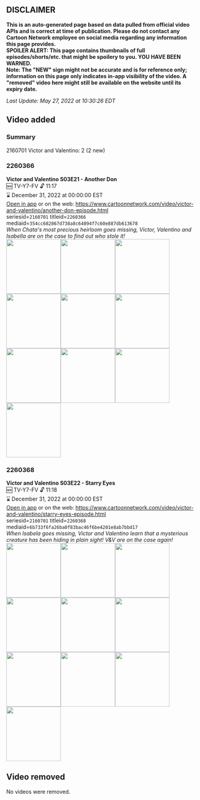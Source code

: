 ## DISCLAIMER
**This is an auto-generated page based on data pulled from official video APIs and is correct at time of publication. Please do not contact any Cartoon Network employee on social media regarding any information this page provides.**  
**SPOILER ALERT: This page contains thumbnails of full episodes/shorts/etc. that might be spoilery to you. YOU HAVE BEEN WARNED.**  
**Note: The "NEW" sign might not be accurate and is for reference only; information on this page only indicates in-app visibility of the video. A "removed" video here might still be available on the website until its expiry date.**  

_Last Update: May 27, 2022 at 10:30:26 EDT_
## Video added
### Summary
2160701 Victor and Valentino: 2 (2 new)  
### 2260366
**Victor and Valentino S03E21 - Another Don**  
🆕 TV-Y7-FV 🔓 11:17  
⌛ December 31, 2022 at 00:00:00 EST  
[Open in app](https://cnvideo.sercomkc.org/redirector.html?type=cnapp&seriesid=2160701&titleid=2260366&mediaid=354cc682867d738a8c64894f7c60e887db613678) or on the web: https://www.cartoonnetwork.com/video/victor-and-valentino/another-don-episode.html  
seriesid=`2160701` titleid=`2260366` mediaid=`354cc682867d738a8c64894f7c60e887db613678`  
_When Chata's most precious heirloom goes missing, Victor, Valentino and Isabella are on the case to find out who stole it!_  
<a href="https://s3.amazonaws.com/cartoonorchestrator/2260366_001_1280x720.jpg"><img src="https://s3.amazonaws.com/cartoonorchestrator/2260366_001_640x360.jpg" height="144px" /></a><a href="https://s3.amazonaws.com/cartoonorchestrator/2260366_002_1280x720.jpg"><img src="https://s3.amazonaws.com/cartoonorchestrator/2260366_002_640x360.jpg" height="144px" /></a><a href="https://s3.amazonaws.com/cartoonorchestrator/2260366_003_1280x720.jpg"><img src="https://s3.amazonaws.com/cartoonorchestrator/2260366_003_640x360.jpg" height="144px" /></a><a href="https://s3.amazonaws.com/cartoonorchestrator/2260366_004_1280x720.jpg"><img src="https://s3.amazonaws.com/cartoonorchestrator/2260366_004_640x360.jpg" height="144px" /></a><a href="https://s3.amazonaws.com/cartoonorchestrator/2260366_005_1280x720.jpg"><img src="https://s3.amazonaws.com/cartoonorchestrator/2260366_005_640x360.jpg" height="144px" /></a><a href="https://s3.amazonaws.com/cartoonorchestrator/2260366_006_1280x720.jpg"><img src="https://s3.amazonaws.com/cartoonorchestrator/2260366_006_640x360.jpg" height="144px" /></a><a href="https://s3.amazonaws.com/cartoonorchestrator/2260366_007_1280x720.jpg"><img src="https://s3.amazonaws.com/cartoonorchestrator/2260366_007_640x360.jpg" height="144px" /></a><a href="https://s3.amazonaws.com/cartoonorchestrator/2260366_008_1280x720.jpg"><img src="https://s3.amazonaws.com/cartoonorchestrator/2260366_008_640x360.jpg" height="144px" /></a><a href="https://s3.amazonaws.com/cartoonorchestrator/2260366_009_1280x720.jpg"><img src="https://s3.amazonaws.com/cartoonorchestrator/2260366_009_640x360.jpg" height="144px" /></a><a href="https://s3.amazonaws.com/cartoonorchestrator/2260366_010_1280x720.jpg"><img src="https://s3.amazonaws.com/cartoonorchestrator/2260366_010_640x360.jpg" height="144px" /></a>
### 2260368
**Victor and Valentino S03E22 - Starry Eyes**  
🆕 TV-Y7-FV 🔓 11:18  
⌛ December 31, 2022 at 00:00:00 EST  
[Open in app](https://cnvideo.sercomkc.org/redirector.html?type=cnapp&seriesid=2160701&titleid=2260368&mediaid=6b733f6fa26ba0f83bac46f6be4201e8ab7bbd17) or on the web: https://www.cartoonnetwork.com/video/victor-and-valentino/starry-eyes-episode.html  
seriesid=`2160701` titleid=`2260368` mediaid=`6b733f6fa26ba0f83bac46f6be4201e8ab7bbd17`  
_When Isabela goes missing, Victor and Valentino learn that a mysterious creature has been hiding in plain sight! V&V are on the case again!_  
<a href="https://s3.amazonaws.com/cartoonorchestrator/2260368_001_1280x720.jpg"><img src="https://s3.amazonaws.com/cartoonorchestrator/2260368_001_640x360.jpg" height="144px" /></a><a href="https://s3.amazonaws.com/cartoonorchestrator/2260368_002_1280x720.jpg"><img src="https://s3.amazonaws.com/cartoonorchestrator/2260368_002_640x360.jpg" height="144px" /></a><a href="https://s3.amazonaws.com/cartoonorchestrator/2260368_003_1280x720.jpg"><img src="https://s3.amazonaws.com/cartoonorchestrator/2260368_003_640x360.jpg" height="144px" /></a><a href="https://s3.amazonaws.com/cartoonorchestrator/2260368_004_1280x720.jpg"><img src="https://s3.amazonaws.com/cartoonorchestrator/2260368_004_640x360.jpg" height="144px" /></a><a href="https://s3.amazonaws.com/cartoonorchestrator/2260368_005_1280x720.jpg"><img src="https://s3.amazonaws.com/cartoonorchestrator/2260368_005_640x360.jpg" height="144px" /></a><a href="https://s3.amazonaws.com/cartoonorchestrator/2260368_006_1280x720.jpg"><img src="https://s3.amazonaws.com/cartoonorchestrator/2260368_006_640x360.jpg" height="144px" /></a><a href="https://s3.amazonaws.com/cartoonorchestrator/2260368_007_1280x720.jpg"><img src="https://s3.amazonaws.com/cartoonorchestrator/2260368_007_640x360.jpg" height="144px" /></a><a href="https://s3.amazonaws.com/cartoonorchestrator/2260368_008_1280x720.jpg"><img src="https://s3.amazonaws.com/cartoonorchestrator/2260368_008_640x360.jpg" height="144px" /></a><a href="https://s3.amazonaws.com/cartoonorchestrator/2260368_009_1280x720.jpg"><img src="https://s3.amazonaws.com/cartoonorchestrator/2260368_009_640x360.jpg" height="144px" /></a><a href="https://s3.amazonaws.com/cartoonorchestrator/2260368_010_1280x720.jpg"><img src="https://s3.amazonaws.com/cartoonorchestrator/2260368_010_640x360.jpg" height="144px" /></a>
## Video removed
No videos were removed.  
